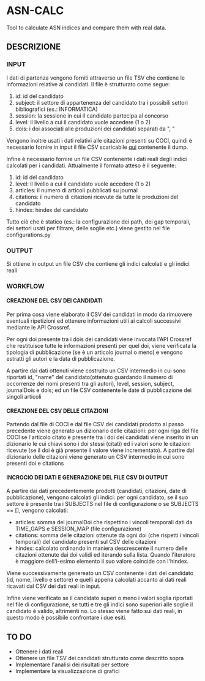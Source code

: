 # ASN-CALC
Tool to calculate ASN indices and compare them with real data.

## DESCRIZIONE
### INPUT
I dati di partenza vengono forniti attraverso un file TSV che contiene le informazioni relative ai candidati. Il file è strutturato come segue:
1. id: id del candidato
2. subject: il settore di appartenenza del candidato tra i possibili settori bibliografici (es.: INFORMATICA)
3. session: la sessione in cui il candidato partecipa al concorso
4. level: il livello a cui il candidato vuole accedere (1 o 2)
5. dois: i doi associati alle produzioni dei candidati separati da ", "

Vengono inoltre usati i dati relativi alle citazioni presenti su COCI, quindi è necessario fornire in input il file CSV scaricabile [qui](http://opencitations.net/download#coci) contenente il dump.

Infine è necessario fornire un file CSV contenente i dati reali degli indici calcolati per i candidati. Attualmente il formato atteso è il seguente:
1. id: id del candidato
2. level: il livello a cui il candidato vuole accedere (1 o 2)
3. articles: il numero di articoli pubblicati su journal
4. citations: il numero di citazioni ricevute da tutte le produzioni del candidato
5. hindex: hindex del candidato

Tutto ciò che è statico (es.: la configurazione dei path, dei gap temporali, dei settori usati per filtrare, delle soglie etc.) viene gestito nel file configurations.py

### OUTPUT
Si ottiene in output un file CSV che contiene gli indici calcolati e gli indici reali 

### WORKFLOW
#### CREAZIONE DEL CSV DEI CANDIDATI
Per prima cosa viene elaborato il CSV dei candidati in modo da rimuovere eventuali ripetizioni ed ottenere informazioni utili ai calcoli successivi mediante le API Crossref.

Per ogni doi presente tra i dois dei candidati viene invocata l'API Crossref che restituisce tutte le informazioni presenti per quel doi, viene verificata la tipologia di pubblicazione (se è un articolo journal o meno) e vengono estratti gli autori e la data di pubblicazione.

A partire dai dati ottenuti viene costruito un CSV intermedio in cui sono riportati id, "name" del candidato(ottenuto guardando il numero di occorrenze dei nomi presenti tra gli autori), level, session, subject, journalDois e dois; ed un file CSV contenente le date di pubblicazione dei singoli articoli

#### CREAZIONE DEL CSV DELLE CITAZIONI
Partendo dal file di COCI e dal file CSV dei candidati prodotto al passo precedente viene generato un dizionario delle citazioni: per ogni riga del file COCI se l'articolo citato è presente tra i doi dei candidati viene inserito in un dizionario le cui chiavi sono i doi stessi (citati) ed i valori sono le citazioni ricevute (se il doi è già presente il valore viene incrementato). A partire dal dizionario delle citazioni viene generato un CSV intermedio in cui sono presenti doi e citations

#### INCROCIO DEI DATI E GENERAZIONE DEL FILE CSV DI OUTPUT
A partire dai dati precedentemente prodotti (candidati, citazioni, date di pubblicazione), vengono calcolati gli indici: per ogni candidato, se il suo settore è presente tra i SUBJECTS nel file di configurazione o se SUBJECTS == [], vengono calcolati:
- articles: somma dei journalDoi che rispettino i vincoli temporali dati da TIME_GAPS e SESSION_MAP (file configurazione)
- citations: somma delle citazioni ottenute da ogni doi (che rispetti i vincoli temporali) del candidato presenti sul CSV delle citazioni
- hindex: calcolato ordinando in maniera descrescente il numero delle citazioni ottenute dai doi validi ed iterando sulla lista. Quando l'iteratore è maggiore dell'i-esimo elemento il suo valore coincide con l'hindex.

Viene successivamente genereato un CSV contenente i dati del candidato (id, nome, livello e settore) e quelli appena calcolati accanto ai dati reali ricavati dal CSV dei dati reali in input.

Infine viene verificato se il candidato superi o meno i valori soglia riportati nel file di configurazione, se tutti e tre gli indici sono superiori alle soglie il candidato è valido, altrimenti no. Lo stesso viene fatto sui dati reali, in questo modo è possibile confrontare i due esiti.

## TO DO

- Ottenere i dati reali
- Ottenere un file TSV dei candidati strutturato come descritto sopra
- Implementare l'analisi dei risultati per settore
- Implementare la visualizzazione di grafici
